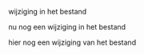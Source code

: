wijziging in het bestand

nu nog een wijziging in het bestand

hier nog een wijziging van het bestand